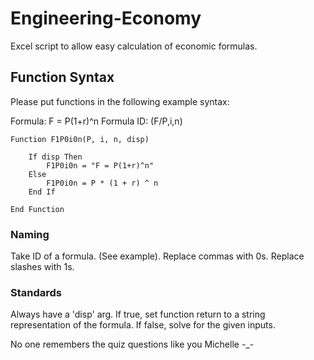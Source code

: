 # Engineering-Economy
Excel script to allow easy calculation of economic formulas.

## Function Syntax
Please put functions in the following example syntax:

Formula:
F = P(1+r)^n
Formula ID:
(F/P,i,n)

    Function F1P0i0n(P, i, n, disp)
    
        If disp Then
            F1P0i0n = "F = P(1+r)^n"
        Else
            F1P0i0n = P * (1 + r) ^ n
        End If

    End Function

### Naming
Take ID of a formula. (See example).
Replace commas with 0s.
Replace slashes with 1s.

### Standards
Always have a 'disp' arg. If true, set function return to a string representation of the formula. If false, solve for the given inputs.

No one remembers the quiz questions like you Michelle -_-
